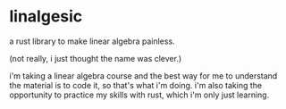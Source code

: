 # linalgesic

a rust library to make linear algebra painless.

(not really, i just thought the name was clever.)

i'm taking a linear algebra course and the best way for me to understand the
material is to code it, so that's what i'm doing. i'm also taking the
opportunity to practice my skills with rust, which i'm only just learning.
